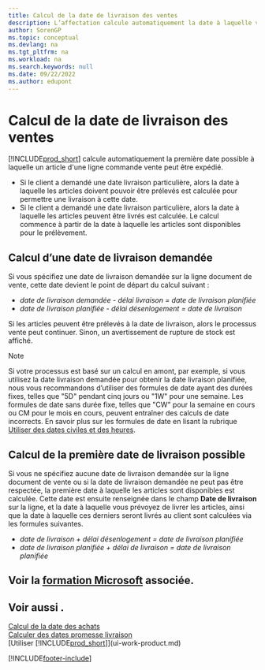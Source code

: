 ```yaml
---
title: Calcul de la date de livraison des ventes
description: L’affectation calcule automatiquement la date à laquelle vous devez commander un article pour l’avoir en inventaire à une certaine date et disponible pour prélèvement.
author: SorenGP
ms.topic: conceptual
ms.devlang: na
ms.tgt_pltfrm: na
ms.workload: na
ms.search.keywords: null
ms.date: 09/22/2022
ms.author: edupont
---
```

# Calcul de la date de livraison des ventes

[!INCLUDE[prod_short](includes/prod_short.md)] calcule automatiquement la première date possible à laquelle un article d'une ligne commande vente peut être expédié.

* Si le client a demandé une date livraison particulière, alors la date à laquelle les articles doivent pouvoir être prélevés est calculée pour permettre une livraison à cette date.
* Si le client a demandé une date livraison particulière, alors la date à laquelle les articles peuvent être livrés est calculée. Le calcul commence à partir de la date à laquelle les articles sont disponibles pour le prélèvement.

## Calcul d’une date de livraison demandée

Si vous spécifiez une date de livraison demandée sur la ligne document de vente, cette date devient le point de départ du calcul suivant :

- *date de livraison demandée - délai livraison = date de livraison planifiée*
- *date de livraison planifiée - délai désenlogement = date de livraison*

Si les articles peuvent être prélevés à la date de livraison, alors le processus vente peut continuer. Sinon, un avertissement de rupture de stock est affiché.

> [!NOTE]
> Si votre processus est basé sur un calcul en amont, par exemple, si vous utilisez la date livraison demandée pour obtenir la date livraison planifiée, nous vous recommandons d’utiliser des formules de date ayant des durées fixes, telles que "5D" pendant cinq jours ou "1W" pour une semaine. Les formules de date sans durée fixe, telles que "CW" pour la semaine en cours ou CM pour le mois en cours, peuvent entraîner des calculs de date incorrects. En savoir plus sur les formules de date en lisant la rubrique [Utiliser des dates civiles et des heures](ui-enter-date-ranges.md).

## Calcul de la première date de livraison possible

Si vous ne spécifiez aucune date de livraison demandée sur la ligne document de vente ou si la date de livraison demandée ne peut pas être respectée, la première date à laquelle les articles sont disponibles est calculée. Cette date est ensuite renseignée dans le champ **Date de livraison** sur la ligne, et la date à laquelle vous prévoyez de livrer les articles, ainsi que la date à laquelle ces derniers seront livrés au client sont calculées via les formules suivantes.

- *date de livraison + délai désenlogement = date de livraison planifiée*
- *date de livraison planifiée + délai de livraison = date de livraison planifiée*

## Voir la [formation Microsoft](/training/modules/promising-sales-order-delivery-dynamics-365-business-central/) associée.

## Voir aussi .

[Calcul de la date des achats](purchasing-date-calculation-for-purchases.md)  
[Calculer des dates promesse livraison](sales-how-to-calculate-order-promising-dates.md)  
[Utiliser [!INCLUDE[prod_short](includes/prod_short.md)]](ui-work-product.md)  

[!INCLUDE[footer-include](includes/footer-banner.md)]
